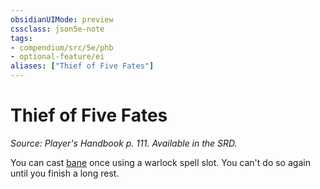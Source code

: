 ```yaml
---
obsidianUIMode: preview
cssclass: json5e-note
tags:
- compendium/src/5e/phb
- optional-feature/ei
aliases: ["Thief of Five Fates"]
---
```

# Thief of Five Fates
*Source: Player's Handbook p. 111. Available in the SRD.* 

You can cast [bane](/compendium/spells/bane.md) once using a warlock spell slot. You can't do so again until you finish a long rest.